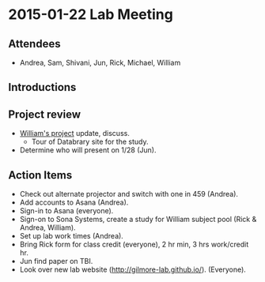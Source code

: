 # 2015-01-22 Lab Meeting

## Attendees

- Andrea, Sam, Shivani, Jun, Rick, Michael, William

## Introductions

## Project review

- [William's project](https://nyu.databrary.org/volume/73) update, discuss.
  - Tour of Databrary site for the study.
- Determine who will present on 1/28 (Jun).

## Action Items

- Check out alternate projector and switch with one in 459 (Andrea).
- Add accounts to Asana (Andrea).
- Sign-in to Asana (everyone).
- Sign-on to Sona Systems, create a study for William subject pool (Rick & Andrea, William).
- Set up lab work times (Andrea).
- Bring Rick form for class credit (everyone), 2 hr min, 3 hrs work/credit hr.
- Jun find paper on TBI.
- Look over new lab website (http://gilmore-lab.github.io/). (Everyone).


